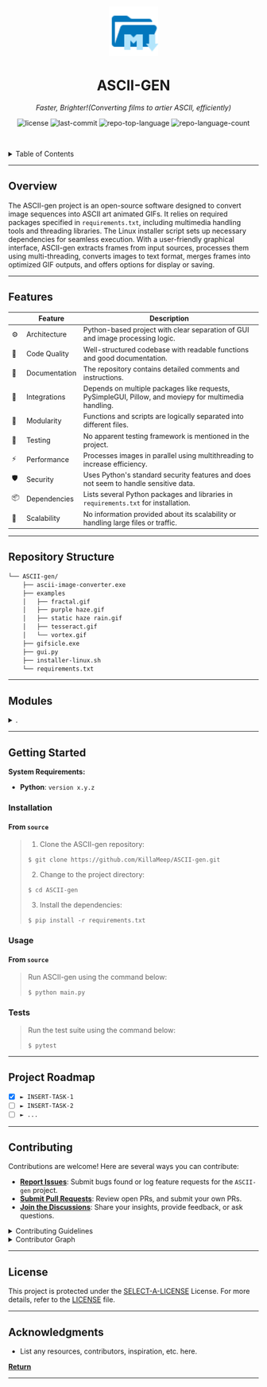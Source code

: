 <p align="center">
  <img src="https://raw.githubusercontent.com/PKief/vscode-material-icon-theme/ec559a9f6bfd399b82bb44393651661b08aaf7ba/icons/folder-markdown-open.svg" width="100" alt="project-logo">
</p>
<p align="center">
    <h1 align="center">ASCII-GEN</h1>
</p>
<p align="center">
    <em>Faster, Brighter!(Converting films to artier ASCII, efficiently)</em>
</p>
<p align="center">
	<img src="https://img.shields.io/github/license/KillaMeep/ASCII-gen.git?style=default&logo=opensourceinitiative&logoColor=white&color=0080ff" alt="license">
	<img src="https://img.shields.io/github/last-commit/KillaMeep/ASCII-gen.git?style=default&logo=git&logoColor=white&color=0080ff" alt="last-commit">
	<img src="https://img.shields.io/github/languages/top/KillaMeep/ASCII-gen.git?style=default&color=0080ff" alt="repo-top-language">
	<img src="https://img.shields.io/github/languages/count/KillaMeep/ASCII-gen.git?style=default&color=0080ff" alt="repo-language-count">
<p>
<p align="center">
	<!-- default option, no dependency badges. -->
</p>

<br><!-- TABLE OF CONTENTS -->
<details>
  <summary>Table of Contents</summary><br>

- [ Overview](#-overview)
- [ Features](#-features)
- [ Repository Structure](#-repository-structure)
- [ Modules](#-modules)
- [ Getting Started](#-getting-started)
  - [ Installation](#-installation)
  - [ Usage](#-usage)
  - [ Tests](#-tests)
- [ Project Roadmap](#-project-roadmap)
- [ Contributing](#-contributing)
- [ License](#-license)
- [ Acknowledgments](#-acknowledgments)
</details>
<hr>

##  Overview

The ASCII-gen project is an open-source software designed to convert image sequences into ASCII art animated GIFs. It relies on required packages specified in `requirements.txt`, including multimedia handling tools and threading libraries. The Linux installer script sets up necessary dependencies for seamless execution. With a user-friendly graphical interface, ASCII-gen extracts frames from input sources, processes them using multi-threading, converts images to text format, merges frames into optimized GIF outputs, and offers options for display or saving.

---

##  Features

|    | Feature          | Description                                                |
|----|------------------|------------------------------------------------------------|
| ⚙️  | Architecture     | Python-based project with clear separation of GUI and image processing logic.                       |
| 🔩 | Code Quality      | Well-structured codebase with readable functions and good documentation.                         |
| 📄 | Documentation    | The repository contains detailed comments and instructions.                               |
| 🔌 | Integrations     | Depends on multiple packages like requests, PySimpleGUI, Pillow, and moviepy for multimedia handling.|
| 🧩 | Modularity       | Functions and scripts are logically separated into different files.                         |
| 🧪 | Testing         | No apparent testing framework is mentioned in the project.             |
| ⚡️  | Performance      | Processes images in parallel using multithreading to increase efficiency.                   |
| 🛡️ | Security        | Uses Python's standard security features and does not seem to handle sensitive data.          |
| 📦 | Dependencies     | Lists several Python packages and libraries in `requirements.txt` for installation.           |
| 🚀 | Scalability      | No information provided about its scalability or handling large files or traffic.         |

---

##  Repository Structure

```sh
└── ASCII-gen/
    ├── ascii-image-converter.exe
    ├── examples
    │   ├── fractal.gif
    │   ├── purple haze.gif
    │   ├── static haze rain.gif
    │   ├── tesseract.gif
    │   └── vortex.gif
    ├── gifsicle.exe
    ├── gui.py
    ├── installer-linux.sh
    └── requirements.txt
```

---

##  Modules

<details closed><summary>.</summary>

| File                                                                                            | Summary                                                                                                                                                                                                                                                                                                                                                                                                                                                                                                                                                                                  |
| ---                                                                                             | ---                                                                                                                                                                                                                                                                                                                                                                                                                                                                                                                                                                                      |
| [requirements.txt](https://github.com/KillaMeep/ASCII-gen.git/blob/master/requirements.txt)     | In this `requirements.txt` file, necessary packages for the ASCII-gen project are specified. These include certifi for SSL certificates, colorama for colored output, imageio and moviepy for handling multimedia files, and others such as idna, numpy, PySimpleGUI, requests, tqdm, and urllib3. The installation of these packages enables the functionality of ASCII-gens image conversion and GUI features.                                                                                                                                                                         |
| [installer-linux.sh](https://github.com/KillaMeep/ASCII-gen.git/blob/master/installer-linux.sh) | Installs required dependencies for running the ASCII-gen repository on Linux systems. Sets up Furyrepos ASCI-image-converter package along with gifsicle and Python3-tk, ensuring smooth execution of the projects conversion and GUI functionalities.                                                                                                                                                                                                                                                                                                                                   |
| [gui.py](https://github.com/KillaMeep/ASCII-gen.git/blob/master/gui.py)                         | Extract desired frames.2. Save each frame as PNG.3. Use multithreading for faster processing.4. Convert PNG to ASCII using ascii-image-converter.5. Merge frames into a single GIF file.6. Optimize the final GIF output.7. Display or save the generated GIF.8. Optional: clean up extracted files.Continue generating frames in parallel using multithreading. Convert each PNG frame to ASCII format, merge frames into a GIF file with infinite loop, optimize, and save it as output.gif. Optionally, display or launch the generated GIF in a viewer, then delete extracted files. |

</details>

---

##  Getting Started

**System Requirements:**

* **Python**: `version x.y.z`

###  Installation

<h4>From <code>source</code></h4>

> 1. Clone the ASCII-gen repository:
>
> ```console
> $ git clone https://github.com/KillaMeep/ASCII-gen.git
> ```
>
> 2. Change to the project directory:
> ```console
> $ cd ASCII-gen
> ```
>
> 3. Install the dependencies:
> ```console
> $ pip install -r requirements.txt
> ```

###  Usage

<h4>From <code>source</code></h4>

> Run ASCII-gen using the command below:
> ```console
> $ python main.py
> ```

###  Tests

> Run the test suite using the command below:
> ```console
> $ pytest
> ```

---

##  Project Roadmap

- [X] `► INSERT-TASK-1`
- [ ] `► INSERT-TASK-2`
- [ ] `► ...`

---

##  Contributing

Contributions are welcome! Here are several ways you can contribute:

- **[Report Issues](https://github.com/KillaMeep/ASCII-gen.git/issues)**: Submit bugs found or log feature requests for the `ASCII-gen` project.
- **[Submit Pull Requests](https://github.com/KillaMeep/ASCII-gen.git/blob/main/CONTRIBUTING.md)**: Review open PRs, and submit your own PRs.
- **[Join the Discussions](https://github.com/KillaMeep/ASCII-gen.git/discussions)**: Share your insights, provide feedback, or ask questions.

<details closed>
<summary>Contributing Guidelines</summary>

1. **Fork the Repository**: Start by forking the project repository to your github account.
2. **Clone Locally**: Clone the forked repository to your local machine using a git client.
   ```sh
   git clone https://github.com/KillaMeep/ASCII-gen.git
   ```
3. **Create a New Branch**: Always work on a new branch, giving it a descriptive name.
   ```sh
   git checkout -b new-feature-x
   ```
4. **Make Your Changes**: Develop and test your changes locally.
5. **Commit Your Changes**: Commit with a clear message describing your updates.
   ```sh
   git commit -m 'Implemented new feature x.'
   ```
6. **Push to github**: Push the changes to your forked repository.
   ```sh
   git push origin new-feature-x
   ```
7. **Submit a Pull Request**: Create a PR against the original project repository. Clearly describe the changes and their motivations.
8. **Review**: Once your PR is reviewed and approved, it will be merged into the main branch. Congratulations on your contribution!
</details>

<details closed>
<summary>Contributor Graph</summary>
<br>
<p align="center">
   <a href="https://github.com{/KillaMeep/ASCII-gen.git/}graphs/contributors">
      <img src="https://contrib.rocks/image?repo=KillaMeep/ASCII-gen.git">
   </a>
</p>
</details>

---

##  License

This project is protected under the [SELECT-A-LICENSE](https://choosealicense.com/licenses) License. For more details, refer to the [LICENSE](https://choosealicense.com/licenses/) file.

---

##  Acknowledgments

- List any resources, contributors, inspiration, etc. here.

[**Return**](#-overview)

---
